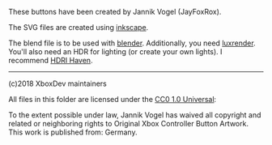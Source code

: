 These buttons have been created by Jannik Vogel (JayFoxRox).


The SVG files are created using [inkscape](https://inkscape.org/).


The blend file is to be used with [blender](https://www.blender.org/). Additionally, you need [luxrender](http://www.luxrender.net/).
You'll also need an HDR for lighting (or create your own lights).
I recommend [HDRI Haven](https://hdrihaven.com/).


---

(c)2018 XboxDev maintainers

All files in this folder are licensed under the [CC0 1.0 Universal](https://creativecommons.org/publicdomain/zero/1.0/):

To the extent possible under law, Jannik Vogel has waived all copyright and related or neighboring rights to Original Xbox Controller Button Artwork. This work is published from: Germany.
